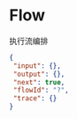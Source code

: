 # Flow

执行流编排
 ```json
{
  "input": {},
  "output": {},
  "next": true,
  "flowId": "?",
  "trace": {}
}
```